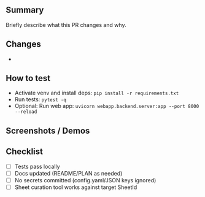 ## Summary

Briefly describe what this PR changes and why.

## Changes
-

## How to test
- Activate venv and install deps: `pip install -r requirements.txt`
- Run tests: `pytest -q`
- Optional: Run web app: `uvicorn webapp.backend.server:app --port 8000 --reload`

## Screenshots / Demos

## Checklist
- [ ] Tests pass locally
- [ ] Docs updated (README/PLAN as needed)
- [ ] No secrets committed (config.yaml/JSON keys ignored)
- [ ] Sheet curation tool works against target SheetId
